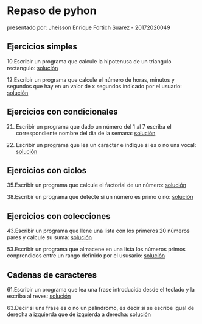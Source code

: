 # Repaso de pyhon

presentado por: Jheisson Enrique Fortich Suarez - 20172020049

## Ejercicios simples

10.Escribir un programa que calcule la hipotenusa de un triangulo rectangulo:
[solución](https://github.com/Forson666/Repaso-de-pyhon/blob/master/ejercicio10.py)

12.Escribir un programa que calcule el número de horas, minutos y segundos que hay
 en un valor de x segundos indicado por el usuario:
[solución](https://github.com/Forson666/Repaso-de-pyhon/blob/master/ejercicio12.py)

## Ejercicios con condicionales

21. Escribir un programa que dado un número del 1 al 7 escriba el correspondiente nombre del dia de la semana:
[solución](https://github.com/Forson666/Repaso-de-pyhon/blob/master/ejercicio%2021.py)

 22. Escribir un programa que lea un caracter e indique si es o no una vocal:
[solución](https://github.com/Forson666/Repaso-de-pyhon/blob/master/ejercicio%2022.py)

## Ejercicios con ciclos

35.Escribir un programa que calcule el factorial de un número:
[solución](https://github.com/Forson666/Repaso-de-pyhon/blob/master/ejercicio%2035.py)

38.Escribir un programa que detecte si un número es primo o no:
[solución](https://github.com/Forson666/Repaso-de-pyhon/blob/master/ejercicio%2038.py)

## Ejercicios con colecciones

43.Escribir un programa que llene una lista con los primeros 20 números pares y calcule su suma:
[solución](https://github.com/Forson666/Repaso-de-pyhon/blob/master/ejercicio%2043.py)

53.Escribir un programa que almacene en una lista los números primos conprendidos entre un rango definido por el ususario:
[solución](https://github.com/Forson666/Repaso-de-pyhon/blob/master/ejercicio%2053.py)

## Cadenas de caracteres

61.Escribir un programa que lea una frase introducida desde el teclado y la escriba al reves:
[solución](https://github.com/Forson666/Repaso-de-pyhon/blob/master/ejercicio%2061.py)

63.Decir si una frase es o no un palindromo, es decir si se escribe igual de derecha a izquierda que de izquierda a derecha:
[solución](https://github.com/Forson666/Repaso-de-pyhon/blob/master/ejercicio%2063.py)
